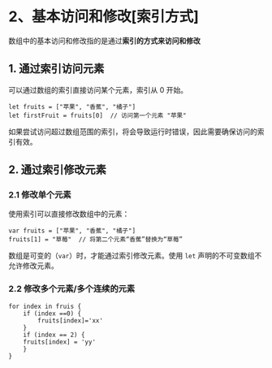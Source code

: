 # 2、基本访问和修改\[索引方式]

数组中的基本访问和修改指的是通过**索引的方式来访问和修改**

## 1. **通过索引访问元素**

可以通过数组的索引直接访问某个元素，索引从 0 开始。

```
let fruits = ["苹果", "香蕉", "橘子"]
let firstFruit = fruits[0]  // 访问第一个元素 "苹果"
```

如果尝试访问超过数组范围的索引，将会导致运行时错误，因此需要确保访问的索引有效。



## 2. **通过索引修改元素**

### **2.1 修改单个元素**

使用索引可以直接修改数组中的元素：

```
var fruits = ["苹果", "香蕉", "橘子"]
fruits[1] = "草莓"  // 将第二个元素“香蕉”替换为“草莓”
```

数组是可变的（`var`）时，才能通过索引修改元素。使用 `let` 声明的不可变数组不允许修改元素。

### 2.2 修改多个元素/多个连续的元素

```
for index in fruis {
    if (index ==0) {
        fruits[index]='xx'
    }
    if (index == 2) {
    fruits[index] = 'yy'
    }
}
```

